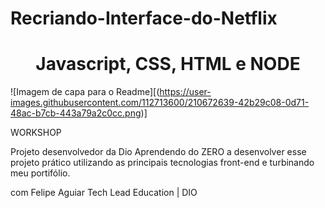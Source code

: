 # Recriando-Interface-do-Netflix
<h1 align="center"> Javascript, CSS, HTML e NODE</h1>

![Imagem de capa para o Readme][(https://user-images.githubusercontent.com/112713600/210672639-42b29c08-0d71-48ac-b7cb-443a79a2c0cc.png)]

WORKSHOP

Projeto desenvolvedor da Dio
Aprendendo do ZERO a desenvolver esse projeto prático utilizando 
as principais tecnologias front-end e turbinando meu portifólio.

com Felipe Aguiar
Tech Lead Education | DIO

[def]: https://user-images.githubusercontent.com/112713600/210672639-42b29c08-0d71-48ac-b7cb-443a79a2c0cc.png